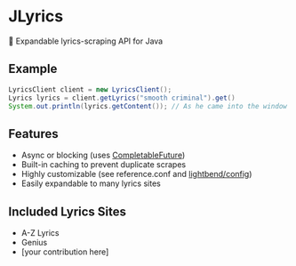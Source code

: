 # JLyrics
🎼 Expandable lyrics-scraping API for Java

## Example
```java
LyricsClient client = new LyricsClient();
Lyrics lyrics = client.getLyrics("smooth criminal").get()
System.out.println(lyrics.getContent()); // As he came into the window ...
```

## Features
* Async or blocking (uses [CompletableFuture](https://docs.oracle.com/javase/8/docs/api/java/util/concurrent/CompletableFuture.html))
* Built-in caching to prevent duplicate scrapes
* Highly customizable (see reference.conf and [lightbend/config](https://github.com/lightbend/config))
* Easily expandable to many lyrics sites

## Included Lyrics Sites
* A-Z Lyrics
* Genius
* [your contribution here]
